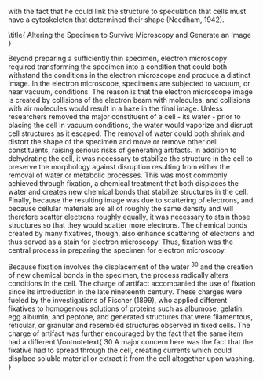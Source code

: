 with the fact that he could link the structure to speculation that cells must have a cytoskeleton that determined their shape (Needham, 1942).

\title{
Altering the Specimen to Survive Microscopy and Generate an Image
}

Beyond preparing a sufficiently thin specimen, electron microscopy required transforming the specimen into a condition that could both withstand the conditions in the electron microscope and produce a distinct image. In the electron microscope, specimens are subjected to vacuum, or near vacuum, conditions. The reason is that the electron microscope image is created by collisions of the electron beam with molecules, and collisions with air molecules would result in a haze in the final image. Unless researchers removed the major constituent of a cell - its water - prior to placing the cell in vacuum conditions, the water would vaporize and disrupt cell structures as it escaped. The removal of water could both shrink and distort the shape of the specimen and move or remove other cell constituents, raising serious risks of generating artifacts. In addition to dehydrating the cell, it was necessary to stabilize the structure in the cell to preserve the morphology against disruption resulting from either the removal of water or metabolic processes. This was most commonly achieved through fixation, a chemical treatment that both displaces the water and creates new chemical bonds that stabilize structures in the cell. Finally, because the resulting image was due to scattering of electrons, and because cellular materials are all of roughly the same density and will therefore scatter electrons roughly equally, it was necessary to stain those structures so that they would scatter more electrons. The chemical bonds created by many fixatives, though, also enhance scattering of electrons and thus served as a stain for electron microscopy. Thus, fixation was the central process in preparing the specimen for electron microscopy.

Because fixation involves the displacement of the water ${ }^{30}$ and the creation of new chemical bonds in the specimen, the process radically alters conditions in the cell. The charge of artifact accompanied the use of fixation since its introduction in the late nineteenth century. These charges were fueled by the investigations of Fischer (1899), who applied different fixatives to homogenous solutions of proteins such as albumose, gelatin, egg albumin, and peptone, and generated structures that were filamentous, reticular, or granular and resembled structures observed in fixed cells. The charge of artifact was further encouraged by the fact that the same item had a different
\footnotetext{
30 A major concern here was the fact that the fixative had to spread through the cell, creating currents which could displace soluble material or extract it from the cell altogether upon washing.
}